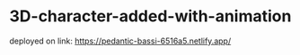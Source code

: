 # 3D-character-added-with-animation

deployed on link:   https://pedantic-bassi-6516a5.netlify.app/

